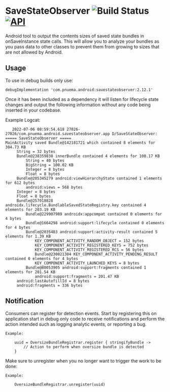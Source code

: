 # SaveStateObserver  ![Build Status](https://github.com/barnhill/SaveStateObserver/workflows/Android%20CI/badge.svg) [![API](https://img.shields.io/badge/API-19%2B-brightgreen.svg?style=flat)](https://android-arsenal.com/api?level=19)
Android tool to output the contents sizes of saved state bundles in onSaveInstance state calls.  This will allow you to analyze your bundles as you pass data to other classes to prevent them from growing to sizes that are not allowed by Android.

## Usage
To use in debug builds only use:
```Gradle
debugImplementation 'com.pnuema.android:savestateobserver:2.12.1'
```
Once it has been included as a dependency it will listen for lifecycle state changes and output the following information without any code being inserted in your codebase.

   Example Logcat:

       2022-07-06 08:59:54.618 27026-27026/com.pnuema.android.savestateobserver.app D/SaveStateObserver: ===== SaveStateObserver =====
    MainActivity saved Bundle@142181721 which contained 8 elements for 304.73 KB
         String = 32 bytes
         Bundle@238359838 innerBundle contained 4 elements for 100.17 KB
             String = 40 bytes
             BigString = 100.02 KB
             Integer = 8 bytes
             Float = 8 bytes
         Bundle@205345279 android:viewHierarchyState contained 1 elements for 612 bytes
             android:views = 568 bytes
         Integer = 8 bytes
         Float = 8 bytes
         Bundle@257018828 androidx.lifecycle.BundlableSavedStateRegistry.key contained 4 elements for 203.19 KB
             Bundle@229907989 androidx:appcompat contained 0 elements for 4 bytes
             Bundle@1664298 android:support:lifecycle contained 0 elements for 4 bytes
             Bundle@2035483 android:support:activity-result contained 5 elements for 1.39 KB
                 KEY_COMPONENT_ACTIVITY_RANDOM_OBJECT = 152 bytes
                 KEY_COMPONENT_ACTIVITY_REGISTERED_KEYS = 752 bytes
                 KEY_COMPONENT_ACTIVITY_REGISTERED_RCS = 56 bytes
                 Bundle@230021304 KEY_COMPONENT_ACTIVITY_PENDING_RESULT contained 0 elements for 4 bytes
                 KEY_COMPONENT_ACTIVITY_LAUNCHED_KEYS = 8 bytes
             Bundle@80053905 android:support:fragments contained 1 elements for 201.54 KB
                 android:support:fragments = 201.47 KB
         android:lastAutofillId = 8 bytes
         android:fragments = 336 bytes

## Notification
Consumers can register for detection events. Start by registering this on application start in debug
only code to receive notifications and perform the action intended such as logging analytic events,
or reporting a bug.

    Example:

        uuid = OversizeBundleRegistrar.register { stringifyBundle ->
            // Action to perform when oversize bundle is detected
        }

Make sure to unregister when you no longer want to trigger the work to be done:

    Example:
    
        OversizeBundleRegistrar.unregister(uuid)
